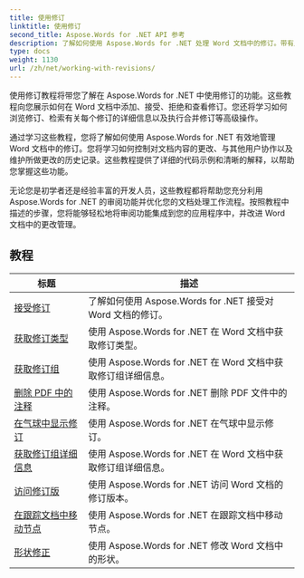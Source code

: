 ```yaml
---
title: 使用修订
linktitle: 使用修订
second_title: Aspose.Words for .NET API 参考
description: 了解如何使用 Aspose.Words for .NET 处理 Word 文档中的修订。带有用于管理和查看修订的示例代码的分步教程。
type: docs
weight: 1130
url: /zh/net/working-with-revisions/
---
```

使用修订教程将带您了解在 Aspose.Words for .NET 中使用修订的功能。这些教程向您展示如何在 Word 文档中添加、接受、拒绝和查看修订。您还将学习如何浏览修订、检索有关每个修订的详细信息以及执行合并修订等高级操作。

通过学习这些教程，您将了解如何使用 Aspose.Words for .NET 有效地管理 Word 文档中的修订。您将学习如何控制对文档内容的更改、与其他用户协作以及维护所做更改的历史记录。这些教程提供了详细的代码示例和清晰的解释，以帮助您掌握这些功能。

无论您是初学者还是经验丰富的开发人员，这些教程都将帮助您充分利用 Aspose.Words for .NET 的审阅功能并优化您的文档处理工作流程。按照教程中描述的步骤，您将能够轻松地将审阅功能集成到您的应用程序中，并改进 Word 文档中的更改管理。

 ## 教程
| 标题 | 描述 |
| --- | --- |
| [接受修订](./accept-revisions/) | 了解如何使用 Aspose.Words for .NET 接受对 Word 文档的修订。 |
| [获取修订类型](./get-revision-types/) | 使用 Aspose.Words for .NET 在 Word 文档中获取修订类型。 |
| [获取修订组](./get-revision-groups/) | 使用 Aspose.Words for .NET 在 Word 文档中获取修订组详细信息。 |
| [删除 PDF 中的注释](./remove-comments-in-pdf/) | 使用 Aspose.Words for .NET 删除 PDF 文件中的注释。 |
| [在气球中显示修订](./show-revisions-in-balloons/) | 使用 Aspose.Words for .NET 在气球中显示修订。 |
| [获取修订组详细信息](./get-revision-group-details/) | 使用 Aspose.Words for .NET 在 Word 文档中获取修订组详细信息。 |
| [访问修订版](./access-revised-version/) | 使用 Aspose.Words for .NET 访问 Word 文档的修订版本。 |
| [在跟踪文档中移动节点](./move-node-in-tracked-document/) | 使用 Aspose.Words for .NET 在跟踪文档中移动节点。 |
| [形状修正](./shape-revision/) | 使用 Aspose.Words for .NET 修改 Word 文档中的形状。 |